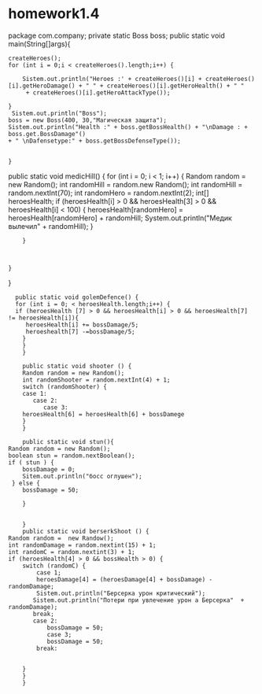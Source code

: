 # homework1.4
package com.company;
 private static Boss boss;
  public static void main(String[]args){

    createHeroes();
    for (int i = 0;i < createHeroes().length;i++) {

        Sistem.out.println("Heroes :' + createHeroes()[i] + createHeroes()[i].getHeroDamage() + " " + createHeroes()[i].getHeroHealth() + " "
         + createHeroes()[i].getHeroAttackType());

    }
     Sistem.out.println("Boss");
    boss = new Boss(400, 30,"Магическая защита");
    Sistem.out.println("Health :" + boss.getBossHealth() + "\nDamage : + boss.get.BossDamage"()
    + " \nDafensetype:" + boss.getBossDefenseType());
    
    
    }

  public static void medicHill() {
        for (int i = 0; i < 1; i++) {
            Random random = new Random();
            int randomHill = random.new Random();
            int randomHill = random.nextInt(70);
            int randomHero = random.nextInt(2);
            int[] heroesHealth;
            if (heroesHealth[i] > 0 && heroesHealth[3] > 0 && heroesHealth[i] < 100) {
                heroesHealth[randomHero] = heroesHealth[randomHero] + randomHill;
                System.out.println("Медик вылечил" + randomHill);
            }


        }



    }
}

      public static void golemDefence() {
      for (int i = 0; < heroesHealth.length;i++) {
      if (heroesHealth [7] > 0 && heroesHealth[i] > 0 && heroesHealth[7] != heroesHealth[i]){
         heroesHealth[i] += bossDamage/5;
         heroeshealth[7] -=bossDamage/5;
        }
        }
        }

        public static void shooter () {
        Random random = new Random();
        int randomShooter = random.nextInt(4) + 1;
        switch (randomShooter) {
        case 1:
           case 2:
              case 3:
        heroesHealth[6] = heroesHealth[6] + bossDamege
        }
        }

        public static void stun(){
    Random random = new Random();
    boolean stun = random.nextBoolean();
    if ( stun ) {
        bossDamage = 0;
        Sitem.out.println("босс оглушен");
     } else {
        bossDamage = 50;

        }


        }
        public static void berserkShoot () {
    Random random =  new Randow();
    int randomDamage = random.nextint(15) + 1;
    int randomC = random.nextint(3) + 1;
    if (heroesHealth[4] > 0 && bossHealth > 0) {
        switch (randomC) {
            case 1;
            heroesDamage[4] = (heroesDamage[4] + bossDamage) - randomDamage;
            Sistem.out.println("Берсерка урон критический");
           Sistem.out.println("Потери при увлечение урон а Берсерка"  + randomDamage);
           break;
           case 2:
               bossDamage = 50;
               case 3;
               bossDamage = 50;
            break:


        }
        }
        }
